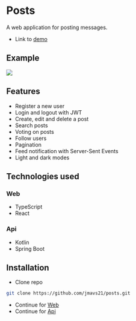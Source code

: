 # Posts

A web application for posting messages.

- Link to [demo](https://limitless-refuge-35645.herokuapp.com/posts)

## Example

![](example.gif)

## Features

- Register a new user
- Login and logout with JWT
- Create, edit and delete a post
- Search posts
- Voting on posts
- Follow users
- Pagination
- Feed notification with Server-Sent Events
- Light and dark modes

## Technologies used

### Web

- TypeScript
- React

### Api

- Kotlin
- Spring Boot

## Installation

- Clone repo

```sh
git clone https://github.com/jmavs21/posts.git
```

- Continue for [Web](https://github.com/jmavs21/posts/tree/master/web)
- Continue for [Api](https://github.com/jmavs21/posts/tree/master/api)
